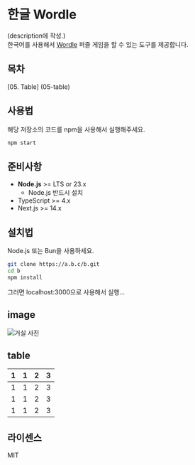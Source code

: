 # 한글 Wordle

(description에 작성.)<br>
한국어를 사용해서 [Wordle](https://www.nytimes.com/games/wordle/index.html) 퍼즐 게임을 할 수 있는 도구를 제공합니다. 

## 목차
[05. Table] (05-table)

## 사용법
해당 저장소의 코드를 npm을 사용해서 실행해주세요.
```bash
npm start
```

## 준비사항

- **Node.js** >= LTS or 23.x
    -  Node.js 반드시 설치
- TypeScript >= 4.x
- Next.js >= 14.x

## 설치법

Node.js 또는 Bun을 사용하세요.

```bash
git clone https://a.b.c/b.git
cd b
npm install
```

그러면 localhost:3000으로 사용해서 실행...




## image
<!--이미지는 반드시 alt 작성할 것, ![]로 작성  -->
![거실 사진](https://images.unsplash.com/photo-1727706714083-48f02197f6f3?q=80&w=2942&auto=format&fit=crop&ixlib=rb-4.0.3&ixid=M3wxMjA3fDB8MHxwaG90by1wYWdlfHx8fGVufDB8fHx8fA%3D%3D)

## table

| 1 | 1 | 2 | 3 |
|---|---|---|---|
| 1 | 1 | 2 | 3 |
| 1 | 1 | 2 | 3 |
| 1 | 1 | 2 | 3 |


## 라이센스
<!-- 라이센스가 마지막에 올 것 -->
MIT

